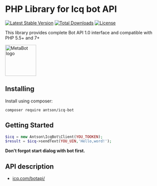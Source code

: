 # PHP Library for Icq bot API
[![Latest Stable Version](https://poser.pugx.org/antson/icq-bot/v/stable)](https://packagist.org/packages/antson/icq-bot)
[![Total Downloads](https://poser.pugx.org/antson/icq-bot/downloads)](https://packagist.org/packages/antson/icq-bot)
[![License](https://poser.pugx.org/antson/icq-bot/license)](https://packagist.org/packages/antson/icq-bot)

This library provides complete Bot API 1.0 interface and compatible with PHP 5.5+ and 7+

<img src="https://api.icq.net/expressions/get?f=native&k=&t=70001&type=floorLargeBuddyIcon" width="100" height="100" alt="MetaBot logo">


## Installing
Install using composer:
```
composer require antson/icq-bot
```
## Getting Started

```php
$icq = new Antson\IcqBot\Client(YOU_TOOKEN);
$result = $icq->sendText(YOU_UIN,'Hello,word!');
```
**Don't forgot start dialog with bot first.**

## API description
<ul>
    <li><a href="https://icq.com/botapi/">icq.com/botapi/</a></li>
</ul>
